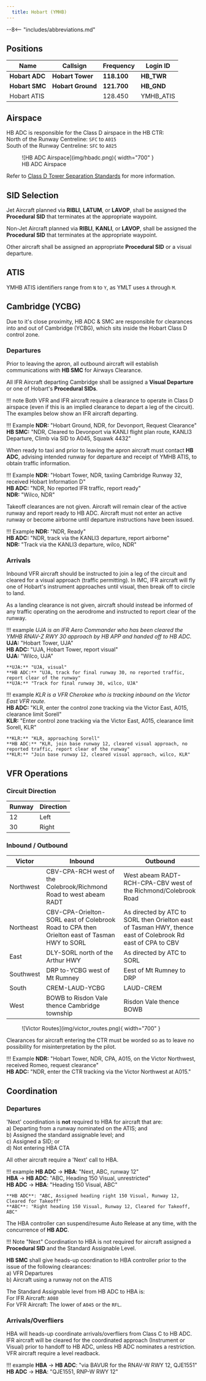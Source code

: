 ```yaml
---
  title: Hobart (YMHB)
---
```


--8<-- "includes/abbreviations.md"

## Positions
| Name              | Callsign       | Frequency        | Login ID                         |
| ----------------- | -------------- | ---------------- | ---------------------------------------- |
| **Hobart ADC**    | **Hobart Tower**   | **118.100**     | **HB_TWR**                            |
| **Hobart SMC**    | **Hobart Ground**  | **121.700**     | **HB_GND**                  |
| Hobart ATIS       |                | 128.450          | YMHB_ATIS                                |

## Airspace
HB ADC is responsible for the Class D airspace in the HB CTR:  
North of the Runway Centreline: `SFC` to `A015`  
South of the Runway Centreline: `SFC` to `A025`

<figure markdown>
![HB ADC Airspace](img/hbadc.png){ width="700" }
  <figcaption>HB ADC Airspace</figcaption>
</figure>

Refer to [Class D Tower Separation Standards](../../../separation-standards/classd) for more information.

## SID Selection
Jet Aircraft planned via **RIBLI**, **LATUM**, or **LAVOP**, shall be assigned the **Procedural SID** that terminates at the appropriate waypoint.

Non-Jet Aircraft planned via **RIBLI**, **KANLI**, or **LAVOP**, shall be assigned the **Procedural SID** that terminates at the appropriate waypoint.

Other aircraft shall be assigned an appropriate **Procedural SID** or a visual departure.

## ATIS
YMHB ATIS identifiers range from `N` to `Y`, as YMLT uses `A` through `M`. 

## Cambridge (YCBG)
Due to it's close proximity, HB ADC & SMC are responsible for clearances into and out of Cambridge (YCBG), which sits inside the Hobart Class D control zone.

### Departures
Prior to leaving the apron, all outbound aircraft will establish communications with **HB SMC** for Airways Clearance.  

All IFR Aircraft departing Cambridge shall be assigned a **Visual Departure** or one of Hobart's **Procedural SIDs**.

!!! note
    Both VFR and IFR aircraft require a clearance to operate in Class D airspace (even if this is an implied clearance to depart a leg of the circuit).  The examples below show an IFR aircraft departing.

!!! Example
    **NDR:** "Hobart Ground, NDR, for Devonport, Request Clearance"  
    **HB SMC:** "NDR, Cleared to Devonport via KANLI flight plan route, KANLI3 Departure, Climb via SID to A045, Squawk 4432"

When ready to taxi and prior to leaving the apron aircraft must contact **HB ADC**, advising intended runway for departure and receipt of YMHB ATIS, to obtain traffic information.

!!! Example
    **NDR:** "Hobart Tower, NDR, taxiing Cambridge Runway 32, received Hobart Information D"  
    **HB ADC:** "NDR, No reported IFR traffic, report ready"  
    **NDR:** "Wilco, NDR"

Takeoff clearances are not given. Aircraft will remain clear of the active runway and report ready to HB ADC. Aircraft must not enter an active runway or become airborne until departure instructions have been issued.

!!! Example
    **NDR:** "NDR, Ready"  
    **HB ADC:** "NDR, track via the KANLI3 departure, report airborne"  
    **NDR:** "Track via the KANLI3 departure, wilco, NDR"


### Arrivals
Inbound VFR aircraft should be instructed to join a leg of the circuit and cleared for a visual approach (traffic permitting).  In IMC, IFR aircraft will fly one of Hobart's instrument approaches until visual, then break off to circle to land.

As a landing clearance is not given, aircraft should instead be informed of any traffic operating on the aerodrome and instructed to report clear of the runway.

!!! example
    *UJA is an IFR Aero Commander who has been cleared the YMHB RNAV-Z RWY 30 approach by HB APP and handed off to HB ADC.*  
    **UJA:** "Hobart Tower, UJA"  
    **HB ADC:** "UJA, Hobart Tower, report visual"  
    **UJA:** "Wilco, UJA"  

    **UJA:** "UJA, visual"  
    **HB ADC:** "UJA, track for final runway 30, no reported traffic, report clear of the runway"  
    **UJA:** "Track for final runway 30, wilco, UJA"

!!! example
    *KLR is a VFR Cherokee who is tracking inbound on the Victor East VFR route.*  
    **HB ADC:** "KLR, enter the control zone tracking via the Victor East, A015, clearance limit Sorell"  
    **KLR:** "Enter control zone tracking via the Victor East, A015, clearance limit Sorell, KLR"  

    **KLR:** "KLR, approaching Sorell"  
    **HB ADC:** "KLR, join base runway 12, cleared visual approach, no reported traffic, report clear of the runway"  
    **KLR:** "Join base runway 12, cleared visual approach, wilco, KLR"

## VFR Operations

### Circuit Direction
| Runway | Direction |
| ------ | ----------|
| 12     | Left  |
| 30     | Right |


### Inbound / Outbound
| Victor    | Inbound       | Outbound        | 
| --------- | -------------- | ---------------- | 
| Northwest |  CBV-CPA-RCH west of the Colebrook/Richmond Road to west abeam RADT  | West abeam RADT-RCH-CPA-CBV west of the Richmond/Colebrook Road    | 
| Northeast |  CBV-CPA-Orielton-SORL east of Colebrook Road to CPA then Orielton east of Tasman HWY to SORL |  As directed by ATC to SORL then Orielton east of Tasman HWY, thence east of Colebrook Rd east of CPA to CBV   | 
| East      |  DLY-SORL north of the Arthur HWY        |  As directed by ATC to SORL   | 
| Southwest |  DRP to-YCBG west of Mt Rumney        |  Eest of Mt Rumney to DRP        | 
| South     |  CREM-LAUD-YCBG            |  LAUD-CREM          | 
| West      |  BOWB to Risdon Vale thence Cambridge township   |  Risdon Vale thence BOWB | 

<figure markdown>
![Victor Routes](img/victor_routes.png){ width="700" }
</figure>

Clearances for aircraft entering the CTR must be worded so as to leave no possibility for misinterpretation by the pilot.

!!! Example
    **NDR:** "Hobart Tower, NDR, CPA, A015, on the Victor Northwest, received Romeo, request clearance"  
    **HB ADC:** "NDR, enter the CTR tracking via the Victor Northwest at A015."

## Coordination
### Departures
'Next' coordination is **not** required to HBA for aircraft that are:   
  a) Departing from a runway nominated on the ATIS; and  
  b) Assigned the standard assignable level; and  
  c) Assigned a SID; or  
  d) Not entering HBA CTA

All other aircraft require a 'Next' call to HBA.

!!! example
    <span class="hotline">**HB ADC** -> **HBA**</span>: "Next, ABC, runway 12"  
    <span class="hotline">**HBA** -> **HB ADC**</span>: "ABC, Heading 150 Visual, unrestricted"  
    <span class="hotline">**HB ADC** -> **HBA**</span>: "Heading 150 Visual, ABC"  

    **HB ADC**: "ABC, Assigned heading right 150 Visual, Runway 12, Cleared for Takeoff"  
    **ABC**: "Right heading 150 Visual, Runway 12, Cleared for Takeoff, ABC"

The HBA controller can suspend/resume Auto Release at any time, with the concurrence of **HB ADC**.

!!! Note
    "Next" Coordination to HBA is not required for aircraft assigned a **Procedural SID** and the Standard Assignable Level.

**HB SMC** shall give heads-up coordination to HBA controller prior to the issue of the following clearances:  
a) VFR Departures  
b) Aircraft using a runway not on the ATIS

The Standard Assignable level from HB ADC to HBA is:  
For IFR Aircraft: `A080`  
For VFR Aircraft: The lower of `A045` or the `RFL`.

### Arrivals/Overfliers
HBA will heads-up coordinate arrivals/overfliers from Class C to HB ADC.  
IFR aircraft will be cleared for the coordinated approach (Instrument or Visual) prior to handoff to HB ADC, unless HB ADC nominates a restriction.  
VFR aircraft require a level readback.

!!! example
    <span class="hotline">**HBA** -> **HB ADC**</span>: "via BAVUR for the RNAV-W RWY 12, QJE1551"  
    <span class="hotline">**HB ADC** -> **HBA**</span>: "QJE1551, RNP-W RWY 12"  

